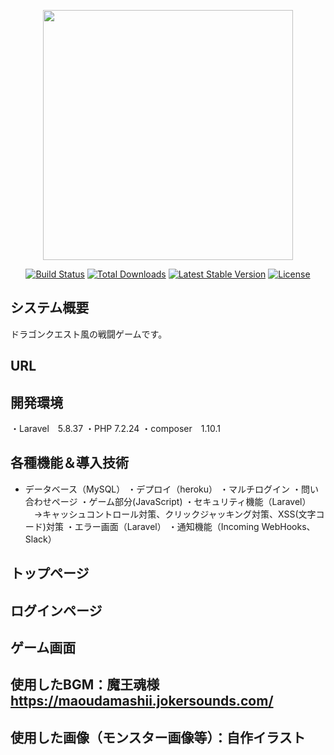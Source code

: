<p align="center"><img src="https://res.cloudinary.com/dtfbvvkyp/image/upload/v1566331377/laravel-logolockup-cmyk-red.svg" width="400"></p>

<p align="center">
<a href="https://travis-ci.org/laravel/framework"><img src="https://travis-ci.org/laravel/framework.svg" alt="Build Status"></a>
<a href="https://packagist.org/packages/laravel/framework"><img src="https://poser.pugx.org/laravel/framework/d/total.svg" alt="Total Downloads"></a>
<a href="https://packagist.org/packages/laravel/framework"><img src="https://poser.pugx.org/laravel/framework/v/stable.svg" alt="Latest Stable Version"></a>
<a href="https://packagist.org/packages/laravel/framework"><img src="https://poser.pugx.org/laravel/framework/license.svg" alt="License"></a>
</p>

## システム概要

ドラゴンクエスト風の戦闘ゲームです。

## URL


## 開発環境

・Laravel　5.8.37
・PHP  7.2.24
・composer　1.10.1

## 各種機能＆導入技術

- データベース（MySQL）
・デプロイ（heroku）
・マルチログイン
・問い合わせページ
・ゲーム部分(JavaScript)
・セキュリティ機能（Laravel）
　→キャッシュコントロール対策、クリックジャッキング対策、XSS(文字コード)対策
・エラー画面（Laravel）
・通知機能（Incoming WebHooks、Slack）　


## トップページ

## ログインページ

## ゲーム画面

## 使用したBGM：魔王魂様　https://maoudamashii.jokersounds.com/
## 使用した画像（モンスター画像等）：自作イラスト
